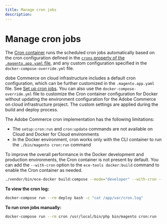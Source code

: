```yaml
---
title: Manage cron jobs
description:
---
```


# Manage cron jobs

The [Cron container](containers-cli.md#cron-container) runs the scheduled cron jobs automatically based on the cron configuration defined in the [`crons` property of the `.magento.app.yaml` file][cron-property], and any custom configuration specified in the `docker-compose-override.yml` file.

<InlineAlert variant="info" slots="text"/>

dobe Commerce on cloud infrastructure includes a default cron configuration, which can be further customized in the `.magento.app.yaml` file. See [Set up cron jobs](manage-cron-jobs.md). You can also use the `docker-compose-override.yml` file to customize the Cron container configuration for Docker without updating the environment configuration for the Adobe Commerce on cloud infrastructure project. The custom settings are applied during the build and deploy process.

The Adobe Commerce cron implementation has the following limitations:

-  The `setup:cron:run` and `cron:update` commands are not available on Cloud and Docker for Cloud environments
-  In the Docker environment, cron works only with the CLI container to run the `./bin/magento cron:run` command

To improve the overall performance in the Docker development and production environments, the Cron container is not present by default. You can add the `--with-cron` option to the `ece-tools docker:build` command to enable the Cron container as needed.

```bash
./vendor/bin/ece-docker build:compose --mode="developer" --with-cron --sync-engine="mutagen"
```

**To view the cron log:**

```bash
docker-compose run --rm deploy bash -c "cat /app/var/cron.log"
```

**To run cron jobs manually:**

```bash
docker-compose run --rm cron /usr/local/bin/php bin/magento cron:run
```

<!-- link definitions -->

[cron-property]: https://devdocs.magento.com/cloud/project/magento-app-properties.html#crons
[Set up cron jobs]: https://devdocs.magento.com/cloud/configure/setup-cron-jobs.html
